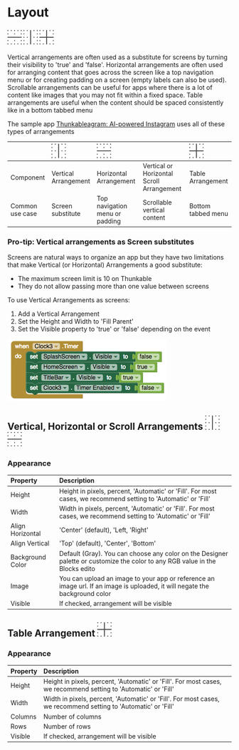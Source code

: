 # Layout

### ![](../../../.gitbook/assets/hor-arrange-icon-1.png)  ![](../../../.gitbook/assets/ver-arrange-icon.png)  ![](../../../.gitbook/assets/table-arrange-icon-2.png)

Vertical arrangements are often used as a substitute for screens by turning their visibility to 'true' and 'false'. Horizontal arrangements are often used for arranging content that goes across the screen like a top navigation menu or for creating padding on a screen \(empty labels can also be used\). Scrollable arrangements can be useful for apps where there is a lot of content like images that you may not fit within a fixed space. Table arrangements are useful when the content should be spaced consistently like in a bottom tabbed menu

The sample app [Thunkableagram: AI-powered Instagram](layout.md) uses all of these types of arrangements

|  | ![](../../../.gitbook/assets/ver-arrange-icon-1.png) | ![](../../../.gitbook/assets/hor-arrange-icon.png) |  | ![](../../../.gitbook/assets/table-arrange-icon-1.png) |
| :--- | :--- | :--- | :--- | :--- |
| Component | Vertical Arrangement | Horizontal Arrangement | Vertical or Horizontal Scroll Arrangement | Table Arrangement |
| Common use case | Screen substitute | Top navigation menu or padding | Scrollable vertical content | Bottom tabbed menu |

### Pro-tip: Vertical arrangements as Screen substitutes

Screens are natural ways to organize an app but they have two limitations that make Vertical \(or Horizontal\) Arrangements a good substitute:

* The maximum screen limit is 10 on Thunkable
* They do not allow passing more than one value between screens

To use Vertical Arrangements as screens:

1. Add a Vertical Arrangement
2. Set the Height and Width to 'Fill Parent'
3. Set the Visible property to 'true' or 'false' depending on the event

![](../../../.gitbook/assets/screen-shot-2017-07-14-at-3.23.32-pm.png)

## **Vertical, Horizontal or Scroll Arrangements** ![](../../../.gitbook/assets/ver-arrange-icon-2.png)![](../../../.gitbook/assets/hor-arrange-icon-2.png)

### Appearance

| Property | Description |
| :--- | :--- |
| Height | Height in pixels, percent, 'Automatic' or 'Fill'. For most cases, we recommend setting to 'Automatic' or 'Fill' |
| Width | Width in pixels, percent, 'Automatic' or 'Fill'. For most cases, we recommend setting to 'Automatic' or 'Fill' |
| Align Horizontal | 'Center' \(default\), 'Left, 'Right' |
| Align Vertical | 'Top' \(default\), 'Center', 'Bottom' |
| Background Color | Default \(Gray\). You can choose any color on the Designer palette or customize the color to any RGB value in the Blocks edito |
| Image | You can upload an image to your app or reference an image url. If an image is uploaded, it will negate the background color |
| Visible | If checked, arrangement will be visible |

## Table Arrangement ![](../../../.gitbook/assets/table-arrange-icon.png)

### Appearance

| Property | Description |
| :--- | :--- |
| Height | Height in pixels, percent, 'Automatic' or 'Fill'. For most cases, we recommend setting to 'Automatic' or 'Fill' |
| Width | Width in pixels, percent, 'Automatic' or 'Fill'. For most cases, we recommend setting to 'Automatic' or 'Fill' |
| Columns | Number of columns |
| Rows | Number of rows |
| Visible | If checked, arrangement will be visible |

